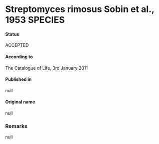# Streptomyces rimosus Sobin et al., 1953 SPECIES

#### Status
ACCEPTED

#### According to
The Catalogue of Life, 3rd January 2011

#### Published in
null

#### Original name
null

### Remarks
null